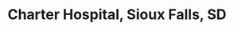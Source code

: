 ---
title: "Charter Hospital, Sioux Falls, SD"
project_id: 
date: 
conference_id: ""
presenters:
   - peter_bandettini
summary: "Charter Hospital, Sioux Falls, SD"
file: /assets/presentations/
filename: 
layout: presentation
---